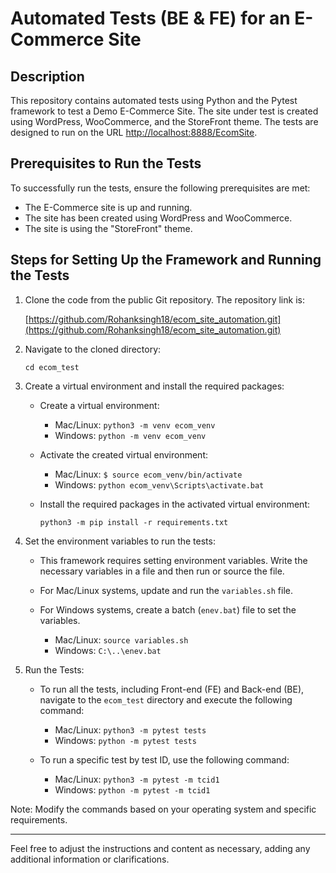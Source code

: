 
# Automated Tests (BE & FE) for an E-Commerce Site

## Description

This repository contains automated tests using Python and the Pytest framework to test a Demo E-Commerce Site. The site under test is created using WordPress, WooCommerce, and the StoreFront theme. The tests are designed to run on the URL [http://localhost:8888/EcomSite](http://localhost:8888/EcomSite).

## Prerequisites to Run the Tests

To successfully run the tests, ensure the following prerequisites are met:

- The E-Commerce site is up and running.
- The site has been created using WordPress and WooCommerce.
- The site is using the "StoreFront" theme.

## Steps for Setting Up the Framework and Running the Tests

1. Clone the code from the public Git repository. The repository link is:

   [https://github.com/Rohanksingh18/ecom_site_automation.git](https://github.com/Rohanksingh18/ecom_site_automation.git)

2. Navigate to the cloned directory:

   ```
   cd ecom_test
   ```

3. Create a virtual environment and install the required packages:

   - Create a virtual environment:
     - Mac/Linux: `python3 -m venv ecom_venv`
     - Windows: `python -m venv ecom_venv`

   - Activate the created virtual environment:
     - Mac/Linux: `$ source ecom_venv/bin/activate`
     - Windows: `python ecom_venv\Scripts\activate.bat`

   - Install the required packages in the activated virtual environment:
     ```
     python3 -m pip install -r requirements.txt
     ```

4. Set the environment variables to run the tests:

   - This framework requires setting environment variables. Write the necessary variables in a file and then run or source the file.
   - For Mac/Linux systems, update and run the `variables.sh` file.
   - For Windows systems, create a batch (`enev.bat`) file to set the variables.

     - Mac/Linux: `source variables.sh`
     - Windows: `C:\..\enev.bat`

5. Run the Tests:

   - To run all the tests, including Front-end (FE) and Back-end (BE), navigate to the `ecom_test` directory and execute the following command:
     - Mac/Linux: `python3 -m pytest tests`
     - Windows: `python -m pytest tests`

   - To run a specific test by test ID, use the following command:
     - Mac/Linux: `python3 -m pytest -m tcid1`
     - Windows: `python -m pytest -m tcid1`

Note: Modify the commands based on your operating system and specific requirements.

---

Feel free to adjust the instructions and content as necessary, adding any additional information or clarifications.




